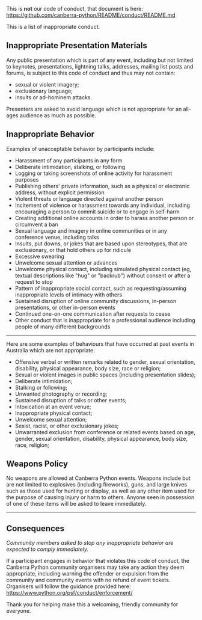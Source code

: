 This is **not** our code of conduct, that document is here: https://github.com/canberra-python/README/conduct/README.md

This is a list of inappropriate conduct.

## Inappropriate Presentation Materials

Any public presentation which is part of any event, including but not limited to keynotes, presentations, lightning talks, addresses, mailing list posts and forums, is subject to this code of conduct and thus may not contain:

* sexual or violent imagery;
* exclusionary language;
* insults or ad-hominem attacks.

Presenters are asked to avoid language which is not appropriate for an all-ages audience as much as possible.

## Inappropriate Behavior

Examples of unacceptable behavior by participants include:

* Harassment of any participants in any form
* Deliberate intimidation, stalking, or following
* Logging or taking screenshots of online activity for harassment purposes
* Publishing others' private information, such as a physical or electronic address, without explicit permission
* Violent threats or language directed against another person
* Incitement of violence or harassment towards any individual, including encouraging a person to commit suicide or to engage in self-harm
* Creating additional online accounts in order to harass another person or circumvent a ban
* Sexual language and imagery in online communities or in any conference venue, including talks
* Insults, put downs, or jokes that are based upon stereotypes, that are exclusionary, or that hold others up for ridicule
* Excessive swearing
* Unwelcome sexual attention or advances
* Unwelcome physical contact, including simulated physical contact (eg, textual descriptions like "hug" or "backrub") without consent or after a request to stop
* Pattern of inappropriate social contact, such as requesting/assuming inappropriate levels of intimacy with others
* Sustained disruption of online community discussions, in-person presentations, or other in-person events
* Continued one-on-one communication after requests to cease
* Other conduct that is inappropriate for a professional audience including people of many different backgrounds

---

Here are some examples of behaviours that have occurred at past events in Australia which are not appropriate:

* Offensive verbal or written remarks related to gender, sexual orientation, disability, physical appearance, body size, race or religion;
* Sexual or violent images in public spaces (including presentation slides);
* Deliberate intimidation;
* Stalking or following;
* Unwanted photography or recording;
* Sustained disruption of talks or other events;
* Intoxication at an event venue;
* Inappropriate physical contact;
* Unwelcome sexual attention;
* Sexist, racist, or other exclusionary jokes;
* Unwarranted exclusion from conference or related events based on age, gender, sexual orientation, disability, physical appearance, body size, race, religion;

## Weapons Policy

No weapons are allowed at Canberra Python events. Weapons include but are not limited to explosives (including fireworks), guns, and large knives such as those used for hunting or display, as well as any other item used for the purpose of causing injury or harm to others. Anyone seen in possession of one of these items will be asked to leave immediately.

---

## Consequences

*Community members asked to stop any inappropriate behavior are expected to comply immediately.*

If a participant engages in behavior that violates this code of conduct, the Canberra Python community organisers may take any action they deem appropriate, including warning the offender or expulsion from the community and community events with no refund of event tickets. Organisers will follow the guidance provided here: https://www.python.org/psf/conduct/enforcement/

Thank you for helping make this a welcoming, friendly community for everyone.
